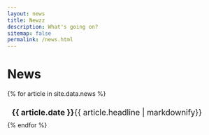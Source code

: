 ```yaml
---
layout: news
title: Newzz
description: What's going on?
sitemap: false
permalink: /news.html
---
```

# News

<style>
    .new {
        font-family: -apple-system, BlinkMacSystemFont, "Segoe UI", Roboto, "Helvetica Neue", Arial, sans-serif, "Apple Color Emoji", "Segoe UI Emoji", "Segoe UI Symbol";
        font-size: 18px;
        padding: 10px;
    }
</style>
{% for article in site.data.news %}
<div class = "new" ><b>{{ article.date }}</b>{{ article.headline | markdownify}}</div>
{% endfor %}